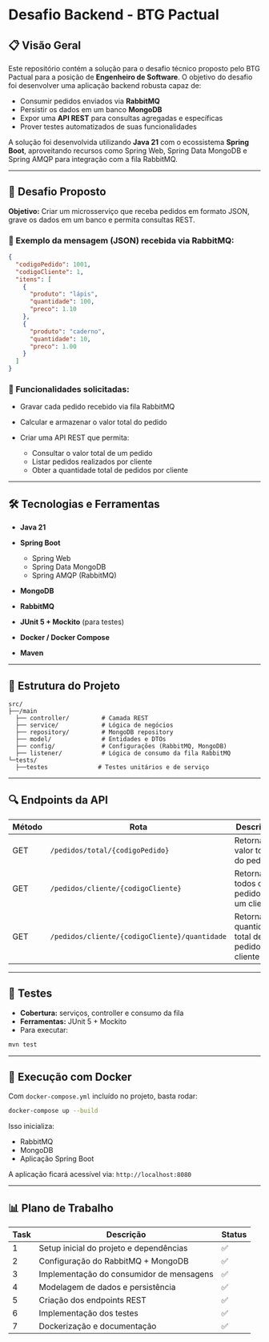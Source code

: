 # Desafio Backend - BTG Pactual

## 📋 Visão Geral

Este repositório contém a solução para o desafio técnico proposto pelo BTG Pactual para a posição de **Engenheiro de Software**. O objetivo do desafio foi desenvolver uma aplicação backend robusta capaz de:

* Consumir pedidos enviados via **RabbitMQ**
* Persistir os dados em um banco **MongoDB**
* Expor uma **API REST** para consultas agregadas e específicas
* Prover testes automatizados de suas funcionalidades

A solução foi desenvolvida utilizando **Java 21** com o ecossistema **Spring Boot**, aproveitando recursos como Spring Web, Spring Data MongoDB e Spring AMQP para integração com a fila RabbitMQ.

---

## 🚀 Desafio Proposto

**Objetivo:** Criar um microsserviço que receba pedidos em formato JSON, grave os dados em um banco e permita consultas REST.

### 🧾 Exemplo da mensagem (JSON) recebida via RabbitMQ:

```json
{
  "codigoPedido": 1001,
  "codigoCliente": 1,
  "itens": [
    {
      "produto": "lápis",
      "quantidade": 100,
      "preco": 1.10
    },
    {
      "produto": "caderno",
      "quantidade": 10,
      "preco": 1.00
    }
  ]
}
```

### 📌 Funcionalidades solicitadas:

* Gravar cada pedido recebido via fila RabbitMQ
* Calcular e armazenar o valor total do pedido
* Criar uma API REST que permita:

  * Consultar o valor total de um pedido
  * Listar pedidos realizados por cliente
  * Obter a quantidade total de pedidos por cliente

---

## 🛠️ Tecnologias e Ferramentas

* **Java 21**
* **Spring Boot**

  * Spring Web
  * Spring Data MongoDB
  * Spring AMQP (RabbitMQ)
* **MongoDB**
* **RabbitMQ**
* **JUnit 5 + Mockito** (para testes)
* **Docker / Docker Compose**
* **Maven**

---

## 🧱 Estrutura do Projeto

```
src/
├──/main
  ├── controller/         # Camada REST
  ├── service/            # Lógica de negócios
  ├── repository/         # MongoDB repository
  ├── model/              # Entidades e DTOs
  ├── config/             # Configurações (RabbitMQ, MongoDB)
  ├── listener/           # Lógica de consumo da fila RabbitMQ
└─tests/
  ├──testes              # Testes unitários e de serviço
```

---

## 🔍 Endpoints da API

| Método | Rota                                          | Descrição                                        |
| ------ | --------------------------------------------- | ------------------------------------------------ |
| GET    | `/pedidos/total/{codigoPedido}`               | Retorna o valor total do pedido                  |
| GET    | `/pedidos/cliente/{codigoCliente}`            | Retorna todos os pedidos de um cliente           |
| GET    | `/pedidos/cliente/{codigoCliente}/quantidade` | Retorna a quantidade total de pedidos do cliente |

---

## 🧪 Testes

* **Cobertura:** serviços, controller e consumo da fila
* **Ferramentas:** JUnit 5 + Mockito
* Para executar:

```bash
mvn test
```

---

## 🐳 Execução com Docker

Com `docker-compose.yml` incluído no projeto, basta rodar:

```bash
docker-compose up --build
```

Isso inicializa:

* RabbitMQ
* MongoDB
* Aplicação Spring Boot

A aplicação ficará acessível via: `http://localhost:8080`

---

## 📊 Plano de Trabalho

| Task | Descrição                                | Status |
| ---- | ---------------------------------------- | ------ |
| 1    | Setup inicial do projeto e dependências  | ✅      |
| 2    | Configuração do RabbitMQ + MongoDB       | ✅      |
| 3    | Implementação do consumidor de mensagens | ✅      |
| 4    | Modelagem de dados e persistência        | ✅      |
| 5    | Criação dos endpoints REST               | ✅      |
| 6    | Implementação dos testes                 | ✅      |
| 7    | Dockerização e documentação              | ✅      |
